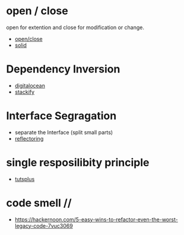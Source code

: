 # open / close

open for extention and close for modification or change.

* [open/close](https://stackify.com/solid-design-open-closed-principle/)
* [solid](https://www.digitalocean.com/community/conceptual_articles/s-o-l-i-d-the-first-five-principles-of-object-oriented-design)

# Dependency Inversion

* [digitalocean](https://www.digitalocean.com/community/conceptual_articles/s-o-l-i-d-the-first-five-principles-of-object-oriented-design#dependency-inversion-principle)
* [stackify ](https://stackify.com/dependency-inversion-principle/#:~:text=Definition%20of%20the%20Dependency%20Inversion%20Principle&text=To%20achieve%20that%2C%20you%20need,level%20modules%20from%20each%20other.&text=Both%20should%20depend%20on%20abstractions,Details%20should%20depend%20on%20abstractions.)


# Interface Segragation

* separate the Interface (split small parts)
* [reflectoring](https://reflectoring.io/interface-segregation-principle/)

# single resposilibity principle

* [tutsplus](https://code.tutsplus.com/tutorials/solid-part-1-the-single-responsibility-principle--net-36074)



# code smell //

* https://hackernoon.com/5-easy-wins-to-refactor-even-the-worst-legacy-code-7vuc3069
